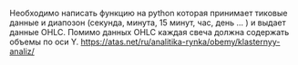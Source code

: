 Необходимо написать функцию на python которая принимает тиковые данные и диапозон (секунда, минута, 15 минут, час, день … )  и выдает данные OHLC. Помимо данных OHLC каждая свеча должна содержать объемы по оси Y.
https://atas.net/ru/analitika-rynka/obemy/klasternyy-analiz/